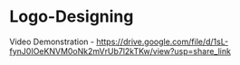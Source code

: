# Logo-Designing
Video Demonstration - https://drive.google.com/file/d/1sL-fynJ0IOeKNVM0oNk2mVrUb7l2kTKw/view?usp=share_link
